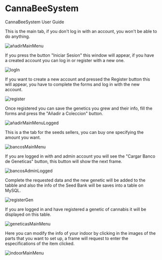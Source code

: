 # CannaBeeSystem
CannaBeeSystem User Guide

This is the main tab, if you don't log in with an account, you won't be able to do anything.

![añadirMainMenu](https://user-images.githubusercontent.com/101566196/185269411-4943a647-9e0a-45ee-89e1-b48415d5696e.png)


If you press the button "Iniciar Sesion" this window will appear, if you have a created account you can log in or register with a new one.

![logIn](https://user-images.githubusercontent.com/101566196/185269420-4d942c0d-8df5-4de6-8023-6c394a6953e0.png)


If you want to create a new account and pressed the Register button this will appear, you have to complete the forms and log in with the new account.

![register](https://user-images.githubusercontent.com/101566196/185269422-7ab528c7-185e-431d-b118-97912897cabc.png)


Once registered you can save the genetics you grew and their info, fill the forms and press the "Añadir a Coleccion" button.

![añadirMainMenuLogged](https://user-images.githubusercontent.com/101566196/185269902-9bd1d3b1-c7ed-4c7c-8c06-1b9fb1bc446c.png)


This is a the tab for the seeds sellers, you can buy one specifying the amount you want.

![bancosMainMenu](https://user-images.githubusercontent.com/101566196/185269415-d3e82df8-a33f-464d-a6d1-14930e40933f.png)


If you are logged in with and admin account you will see the "Cargar Banco de Geneticas" button, this button will show the next frame.

![bancosAdminLogged](https://user-images.githubusercontent.com/101566196/185270876-4cf1bf3b-b06c-4e2b-8fd4-5d9a7b54057c.png)


Complete the requested data and the new genetic will be added to the tabble and also the info of the Seed Bank will be saves into a table on MySQL.

![registerGen](https://user-images.githubusercontent.com/101566196/185270977-a750d9a4-928c-44fa-b533-795e360468ca.png)


If you are logged in and have registered a genetic of cannabis it will be displayed on this table.  

![geneticasMainMenu](https://user-images.githubusercontent.com/101566196/185269416-7f84d994-5f55-4816-943d-bac1ea511316.png)


Here you can modify the info of your indoor by clicking in the images of the parts that you want to set up, a frame will request to enter the especifications of the item clicked.

![indoorMainMenu](https://user-images.githubusercontent.com/101566196/185269417-29e8ccc1-28c3-4e7e-80d9-60f2cc758b85.png)



